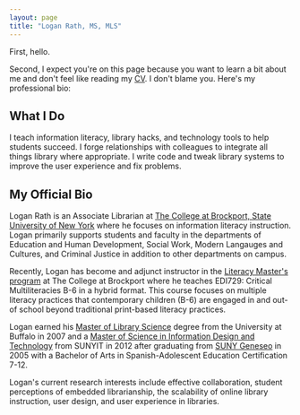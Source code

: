 ```yaml
---
layout: page
title: "Logan Rath, MS, MLS"
---
```

First, hello. 

Second, I expect you're on this page because you want to learn a bit about me and don't feel like reading my [CV](/rath_cv_web.pdf). I don't blame you. Here's my professional bio:

What I Do
---
I teach information literacy, library hacks, and technology tools to help students succeed. I forge relationships with colleagues to integrate all things library where appropriate. I write code and tweak library systems to improve the user experience and fix problems.


My Official Bio
---
Logan Rath is an Associate Librarian at [The College at Brockport, State University of New York](https://brockport.edu/library) where he focuses on information literacy instruction. Logan primarily supports students and faculty in the departments of Education and Human Development, Social Work, Modern Langauges and Cultures, and Criminal Justice in addition to other departments on campus.

Recently, Logan has become and adjunct instructor in the [Literacy Master's program](https://www.brockport.edu/academics/catalogs/2015/programs/ed_literacy_msed.html) at The College at Brockport where he teaches EDI729: Critical Multiliteracies B-6 in a hybrid format. This course focuses on multiple literacy practices that contemporary children (B-6) are engaged in and out-of school beyond traditional print-based literacy practices. 

Logan earned his [Master of Library Science](http://gse.buffalo.edu/lis) degree from the University at Buffalo in 2007 and a [Master of Science in Information Design and Technology](https://sunypoly.edu/graduate/idt/) from SUNYIT in 2012 after graduating from [SUNY Geneseo](http://www.geneseo.edu) in 2005 with a Bachelor of Arts in Spanish-Adolescent Education Certification 7-12. 

Logan's current research interests include effective collaboration, student perceptions of embedded librarianship, the scalability of online library instruction, user design, and user experience in libraries.
